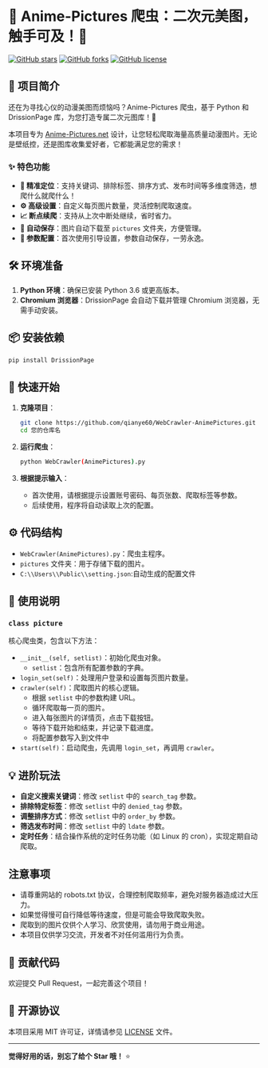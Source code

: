 # 🌸 Anime-Pictures 爬虫：二次元美图，触手可及！🌸

[![GitHub stars](https://img.shields.io/github/stars/qianye60/WebCrawler-AnimePictures.svg?style=social&label=Star&maxAge=2592000)](https://github.com/qianye60/WebCrawler-AnimePictures/stargazers/)
[![GitHub forks](https://img.shields.io/github/forks/qianye60/WebCrawler-AnimePictures.svg?style=social&label=Fork&maxAge=2592000)](https://github.com/qianye60/WebCrawler-AnimePictures/network/)
[![GitHub license](https://img.shields.io/github/license/qianye60/WebCrawler-AnimePictures.svg)](https://github.com/qianye60/WebCrawler-AnimePictures/blob/master/LICENSE)

## 🌟 项目简介

还在为寻找心仪的动漫美图而烦恼吗？Anime-Pictures 爬虫，基于 Python 和 DrissionPage 库，为您打造专属二次元图库！🚀

本项目专为 [Anime-Pictures.net](https://anime-pictures.net/) 设计，让您轻松爬取海量高质量动漫图片。无论是壁纸控，还是图库收集爱好者，它都能满足您的需求！

### ✨ 特色功能

*   **🎯 精准定位**：支持关键词、排除标签、排序方式、发布时间等多维度筛选，想爬什么就爬什么！
*   **⚙️ 高级设置**：自定义每页图片数量，灵活控制爬取速度。
*   **📈 断点续爬**：支持从上次中断处继续，省时省力。
*   **💾 自动保存**：图片自动下载至 `pictures` 文件夹，方便管理。
*   **📝 参数配置**：首次使用引导设置，参数自动保存，一劳永逸。

## 🛠️ 环境准备

1.  **Python 环境**：确保已安装 Python 3.6 或更高版本。
2.  **Chromium 浏览器**：DrissionPage 会自动下载并管理 Chromium 浏览器，无需手动安装。

## 📦 安装依赖

```bash
pip install DrissionPage
```

## 🚀 快速开始

1.  **克隆项目**：

    ```bash
    git clone https://github.com/qianye60/WebCrawler-AnimePictures.git
    cd 您的仓库名
    ```

2.  **运行爬虫**：

    ```bash
    python WebCrawler(AnimePictures).py
    ```

3.  **根据提示输入**：

    *   首次使用，请根据提示设置账号密码、每页张数、爬取标签等参数。
    *   后续使用，程序将自动读取上次的配置。

## ⚙️ 代码结构

*   `WebCrawler(AnimePictures).py`：爬虫主程序。
*   `pictures` 文件夹：用于存储下载的图片。
*   `C:\\Users\\Public\\setting.json`:自动生成的配置文件
## 📝 使用说明

### `class picture`

核心爬虫类，包含以下方法：

*   `__init__(self, setlist)`：初始化爬虫对象。
    *   `setlist`：包含所有配置参数的字典。
*   `login_set(self)`：处理用户登录和设置每页图片数量。
*   `crawler(self)`：爬取图片的核心逻辑。
    *   根据 `setlist` 中的参数构建 URL。
    *   循环爬取每一页的图片。
    *   进入每张图片的详情页，点击下载按钮。
    *   等待下载开始和结束，并记录下载进度。
    *   将配置参数写入到文件中
*   `start(self)`：启动爬虫，先调用 `login_set`，再调用 `crawler`。

## 💡 进阶玩法

*   **自定义搜索关键词**：修改 `setlist` 中的 `search_tag` 参数。
*   **排除特定标签**：修改 `setlist` 中的 `denied_tag` 参数。
*   **调整排序方式**：修改 `setlist` 中的 `order_by` 参数。
*   **筛选发布时间**：修改 `setlist` 中的 `ldate` 参数。
*   **定时任务**：结合操作系统的定时任务功能（如 Linux 的 cron），实现定期自动爬取。

##  注意事项

*   请尊重网站的 robots.txt 协议，合理控制爬取频率，避免对服务器造成过大压力。
*   如果觉得慢可自行降低等待速度，但是可能会导致爬取失败。
*   爬取到的图片仅供个人学习、欣赏使用，请勿用于商业用途。
*   本项目仅供学习交流，开发者不对任何滥用行为负责。

## 🤝 贡献代码

欢迎提交 Pull Request，一起完善这个项目！

## 📜 开源协议

本项目采用 MIT 许可证，详情请参见 [LICENSE](LICENSE) 文件。

---

**觉得好用的话，别忘了给个 Star 哦！** ⭐
